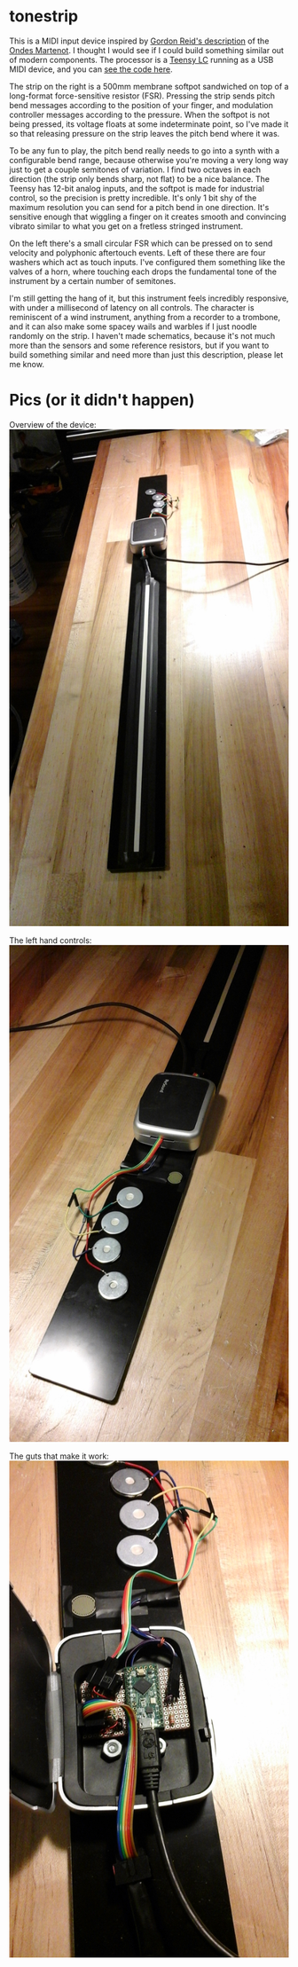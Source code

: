 # tonestrip

This is a MIDI input device inspired by 
[Gordon Reid's description](http://www.soundonsound.com/sos/Jul03/articles/synthsecrets51.asp) 
of the [Ondes Martenot](https://en.wikipedia.org/wiki/Ondes_Martenot).
I thought I would see if I could build something similar out of modern components.
The processor is a [Teensy LC](http://www.pjrc.com/teensy/teensyLC.html) running 
as a USB MIDI device, and you can [see the code here](tonestrip.ino).

The strip on the right is a 500mm membrane softpot sandwiched on top of a long-format 
force-sensitive resistor (FSR). Pressing the strip sends pitch bend messages according 
to the position of your finger, and modulation controller messages according to the 
pressure. When the softpot is not being pressed, its voltage floats at some indeterminate 
point, so I've made it so that releasing pressure on the strip leaves the pitch bend where 
it was.

To be any fun to play, the pitch bend really needs to go into a synth with a 
configurable bend range, because otherwise you're moving a very long way just to get 
a couple semitones of variation. I find two octaves in each direction (the strip only 
bends sharp, not flat) to be a nice balance. The Teensy has 12-bit analog inputs, and
the softpot is made for industrial control, so the precision is pretty incredible. It's 
only 1 bit shy of the maximum resolution you can send for a pitch bend in one direction.
It's sensitive enough that wiggling a finger on it creates smooth and convincing 
vibrato similar to what you get on a fretless stringed instrument.

On the left there's a small circular FSR which can be pressed on to send velocity and 
polyphonic aftertouch events. Left of these there are four washers which act as touch inputs.
I've configured them something like the valves of a horn, where touching each drops 
the fundamental tone of the instrument by a certain number of semitones.

I'm still getting the hang of it, but this instrument feels incredibly responsive, with
under a millisecond of latency on all controls. The character is reminiscent of a wind 
instrument, anything from a recorder to a trombone, and it can also make some spacey 
wails and warbles if I just noodle randomly on the strip. I haven't made schematics, because 
it's not much more than the sensors and some reference resistors, but if you want to build 
something similar and need more than just this description, please let me know.

# Pics (or it didn't happen)

Overview of the device:
![Overview of the device](pics/overview.jpg)

The left hand controls:
![The left hand controls](pics/left.jpg)

The guts that make it work:
![The guts that make it work](pics/guts.jpg)
